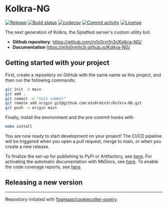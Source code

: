# Kolkra-NG

[![Release](https://img.shields.io/github/v/release/m1n0rm1n3r/Kolkra-NG)](https://img.shields.io/github/v/release/m1n0rm1n3r/Kolkra-NG)
[![Build status](https://img.shields.io/github/actions/workflow/status/m1n0rm1n3r/Kolkra-NG/main.yml?branch=main)](https://github.com/m1n0rm1n3r/Kolkra-NG/actions/workflows/main.yml?query=branch%3Amain)
[![codecov](https://codecov.io/gh/m1n0rm1n3r/Kolkra-NG/branch/main/graph/badge.svg)](https://codecov.io/gh/m1n0rm1n3r/Kolkra-NG)
[![Commit activity](https://img.shields.io/github/commit-activity/m/m1n0rm1n3r/Kolkra-NG)](https://img.shields.io/github/commit-activity/m/m1n0rm1n3r/Kolkra-NG)
[![License](https://img.shields.io/github/license/m1n0rm1n3r/Kolkra-NG)](https://img.shields.io/github/license/m1n0rm1n3r/Kolkra-NG)

The next generation of Kolkra, the Splatfest server's custom utility bot.

- **Github repository**: <https://github.com/m1n0rm1n3r/Kolkra-NG/>
- **Documentation** <https://m1n0rm1n3r.github.io/Kolkra-NG/>

## Getting started with your project

First, create a repository on GitHub with the same name as this project, and then run the following commands:

```bash
git init -b main
git add .
git commit -m "init commit"
git remote add origin git@github.com:m1n0rm1n3r/Kolkra-NG.git
git push -u origin main
```

Finally, install the environment and the pre-commit hooks with

```bash
make install
```

You are now ready to start development on your project!
The CI/CD pipeline will be triggered when you open a pull request, merge to main, or when you create a new release.

To finalize the set-up for publishing to PyPi or Artifactory, see [here](https://fpgmaas.github.io/cookiecutter-poetry/features/publishing/#set-up-for-pypi).
For activating the automatic documentation with MkDocs, see [here](https://fpgmaas.github.io/cookiecutter-poetry/features/mkdocs/#enabling-the-documentation-on-github).
To enable the code coverage reports, see [here](https://fpgmaas.github.io/cookiecutter-poetry/features/codecov/).

## Releasing a new version



---

Repository initiated with [fpgmaas/cookiecutter-poetry](https://github.com/fpgmaas/cookiecutter-poetry).
